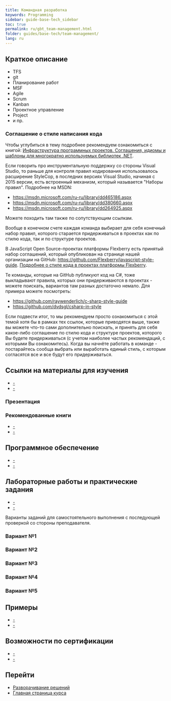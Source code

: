 ```yaml
---
title: Командная разработка
keywords: Programming
sidebar: guide-base-tech_sidebar
toc: true
permalink: ru/gbt_team-management.html
folder: guides/base-tech/team-management/
lang: ru
---
```


## Краткое описание

* TFS
* git
* Планирование работ
* MSF
* Agile
* Scrum
* Kanban
* Проектное управление
* Project 
* и пр.

### Соглашение о стиле написания кода

Чтобы углубиться в тему подробнее рекомендуем ознакомиться с книгой:
[Инфраструктура программных проектов. Соглашения, идиомы и шаблоны для многократно используемых библиотек .NET](http://www.ozon.ru/context/detail/id/5588868/).

Если говорить про инструментальную поддержку со стороны Visual Studio, то раньше для контроля правил кодирования использовалось расширение StyleCop, в последних версиях Visual Studio, начиная с 2015 версии, есть встроенный механизм, который называется "Наборы правил". Подробнее на MSDN:

* <https://msdn.microsoft.com/ru-ru/library/dd465186.aspx>
* <https://msdn.microsoft.com/ru-ru/library/dd380660.aspx>
* <https://msdn.microsoft.com/ru-ru/library/dd264925.aspx>

Можете походить там также по сопутствующим ссылкам.

Вообще в конечном счете каждая команда выбирает для себя конечный набор правил, которого старается придерживаться в проектах как по стилю кода, так и по структуре проектов.

В JavaScript Open Source-проектах платформы Flexberry есть принятый набор соглашений, который опубликован на странице нашей организации на GitHub: <https://github.com/Flexberry/javascript-style-guide>. [Подробнее о стиле кода в проектах платформы Flexberry](fp_code-style.html).

Те команды, которые на GitHub публикуют код на C#, тоже выкладывают правила, которых они придерживаются в проектах - можете поискать, вариантов там разных достаточно немало. Для примера можете посмотреть:

* <https://github.com/raywenderlich/c-sharp-style-guide>
* <https://github.com/dvdsgl/csharp-in-style>

Если подвести итог, то мы рекомендуем просто ознакомиться с этой темой хотя бы в рамках тех ссылок, которые приводятся выше, также вы можете что-то сами дополнительно поискать, и принять для себя какое-либо соглашение по стилю кода и структуре проектов, которого Вы будете придерживаться (с учетом наиболее частых рекомендаций, с которыми Вы ознакомитесь). Когда вы начнёте работать в команде - постарайтесь сообща выбрать или выработать единый стиль, с которым согласятся все и все будут его придерживаться.

##  Ссылки на материалы для изучения

* [-]()
* [-]()

### Презентация

### Рекомендованные книги

* [-]()
* [-]()

## Программное обеспечение

* [-]()
* [-]()

## Лабораторные работы и практические задания

* [-]()
* [-]()

Варианты заданий для самостоятельного выполнения с последующей проверкой со стороны преподавателя.

### Вариант №1

### Вариант №2

### Вариант №3

### Вариант №4

### Вариант №5

## Примеры

* [-]()
* [-]()

## Возможности по сертификации

* [-]()
* [-]()

## Перейти

* [Разворачивание решений](gbt_deployment.html)
* [Главная страница курса](gbt_landing-page.html)